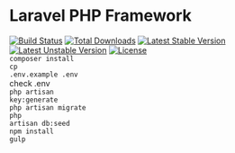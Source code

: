 # Laravel PHP Framework

[![Build Status](https://travis-ci.org/laravel/framework.svg)](https://travis-ci.org/laravel/framework)
[![Total Downloads](https://poser.pugx.org/laravel/framework/d/total.svg)](https://packagist.org/packages/laravel/framework)
[![Latest Stable Version](https://poser.pugx.org/laravel/framework/v/stable.svg)](https://packagist.org/packages/laravel/framework)
[![Latest Unstable Version](https://poser.pugx.org/laravel/framework/v/unstable.svg)](https://packagist.org/packages/laravel/framework)
[![License](https://poser.pugx.org/laravel/framework/license.svg)](https://packagist.org/packages/laravel/framework)
<br>
<code>composer install</code><br>
<code>cp .env.example .env</code><br>
check .env<br>
<code>php artisan key:generate</code><br>
<code>php artisan migrate</code><br>
<code>php artisan db:seed</code><br>
<code>npm install</code><br>
<code>gulp</code><br>
